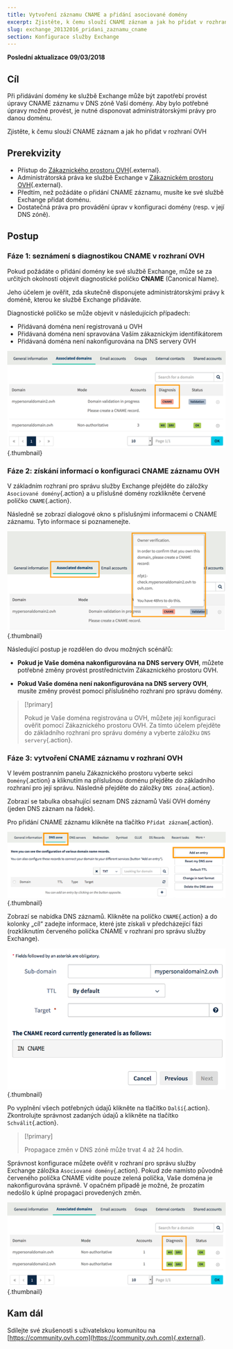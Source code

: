 ```yaml
---
title: Vytvoření záznamu CNAME a přidání asociované domény
excerpt: Zjistěte, k čemu slouží CNAME záznam a jak ho přidat v rozhraní OVH
slug: exchange_20132016_pridani_zaznamu_cname
section: Konfigurace služby Exchange
---
```


**Poslední aktualizace 09/03/2018**

## Cíl

Při přidávání domény ke službě Exchange může být zapotřebí provést úpravy CNAME záznamu v DNS zóně Vaší domény. Aby bylo potřebné úpravy možné provést, je nutné disponovat administrátorskými právy pro danou doménu.

Zjistěte, k čemu slouží CNAME záznam a jak ho přidat v rozhraní OVH

## Prerekvizity

- Přístup do [Zákaznického prostoru OVH](https://www.ovh.com/auth/?action=gotomanager){.external}.
- Administrátorská práva ke službě Exchange v [Zákaznickém prostoru OVH](https://www.ovh.com/auth/?action=gotomanager){.external}.
- Předtím, než požádáte o přidání CNAME záznamu, musíte ke své službě Exchange přidat doménu.
- Dostatečná práva pro provádění úprav v konfiguraci domény (resp. v její DNS zóně).

## Postup

### Fáze 1: seznámení s diagnostikou CNAME v rozhraní OVH

Pokud požádáte o přidání domény ke své službě Exchange, může se za určitých okolností objevit diagnostické políčko **CNAME** (Canonical Name). 

Jeho účelem je ověřit, zda skutečně disponujete administrátorskými právy k doméně, kterou ke službě Exchange přidáváte.

Diagnostické políčko se může objevit v následujících případech:

- Přidávaná doména není registrovaná u OVH
- Přidávaná doména není spravována Vaším zákaznickým identifikátorem
- Přidávaná doména není nakonfigurována na DNS servery OVH

![Exchange](images/cname_exchange_diagnostic.png){.thumbnail}

### Fáze 2: získání informací o konfiguraci CNAME záznamu OVH

V základním rozhraní pro správu služby Exchange přejděte do záložky `Asociované domény`{.action} a u příslušné domény rozklikněte červené políčko `CNAME`{.action}.

Následně se zobrazí dialogové okno s příslušnými informacemi o CNAME záznamu. Tyto informace si poznamenejte.

![Exchange](images/cname_exchange_informations.png){.thumbnail}

Následující postup je rozdělen do dvou možných scénářů:

- **Pokud je Vaše doména nakonfigurována na DNS servery OVH**, můžete potřebné změny provést prostřednictvím Zákaznického prostoru OVH.

- **Pokud Vaše doména není nakonfigurována na DNS servery OVH**, musíte změny provést pomocí příslušného rozhraní pro správu domény.

> [!primary]
>
> Pokud je Vaše doména registrována u OVH, můžete její konfiguraci ověřit pomocí Zákaznického prostoru OVH. Za tímto účelem přejděte do základního rozhraní pro správu domény a vyberte záložku `DNS servery`{.action}.
>

### Fáze 3: vytvoření CNAME záznamu v rozhraní OVH

V levém postranním panelu Zákaznického prostoru vyberte sekci `Domény`{.action} a kliknutím na příslušnou doménu přejděte do základního rozhraní pro její správu. Následně přejděte do záložky `DNS zóna`{.action}.

Zobrazí se tabulka obsahující seznam DNS záznamů Vaší OVH domény (jeden DNS záznam na řádek).  

Pro přidání CNAME záznamu klikněte na tlačítko `Přidat záznam`{.action}.

![Exchange](images/cname_exchange_add_entry_step1.png){.thumbnail}

Zobrazí se nabídka DNS záznamů. Klikněte na políčko `CNAME`{.action} a do kolonky „cíl“ zadejte informace, které jste získali v předcházející fázi (rozkliknutím červeného políčka CNAME v rozhraní pro správu služby Exchange).

![Exchange](images/cname_add_entry_dns_zone.png){.thumbnail}

Po vyplnění všech potřebných údajů klikněte na tlačítko `Další`{.action}. Zkontrolujte správnost zadaných údajů a klikněte na tlačítko `Schválit`{.action}.

> [!primary]
>
> Propagace změn v DNS zóně může trvat 4 až 24 hodin.
>

Správnost konfigurace můžete ověřit v rozhraní pro správu služby Exchange záložka `Asociované domény`{.action}. Pokud zde namísto původně červeného políčka CNAME vidíte pouze zelená políčka, Vaše doména je nakonfigurována správně. V opačném případě je možné, že prozatím nedošlo k úplné propagaci provedených změn.

![Exchange](images/cname_exchange_diagnostic_green.png){.thumbnail}

## Kam dál

Sdílejte své zkušenosti s uživatelskou komunitou na [https://community.ovh.com](https://community.ovh.com){.external}.